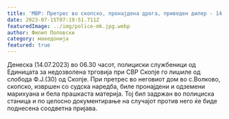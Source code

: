 ```yaml
---
title: 'МВР: Претрес во скопско, пронајдена дрога, приведен дилер - 14 ЈУЛИ 2023'
date: 2023-07-15T07:19:51.711Z
featuredImage: ../img/police-mk.jpg.webp
author: Филип Поповски
category: македонија
featured: true
---
```


Денеска (14.07.2023) во 06.30 часот, полициски службеници од Единицата за недозволена трговија при СВР Скопје го лишиле од слобода Ф.Ј.(30) од Скопје. 
При претрес во неговиот дом во с.Волково, скопско, извршен со судска наредба, биле пронајдени и одземени марихуана и бела прашкаста материја. Тој бил задржан во полициска станица и по целосно документирање на случајот против него ќе биде поднесена соодветна пријава. 
